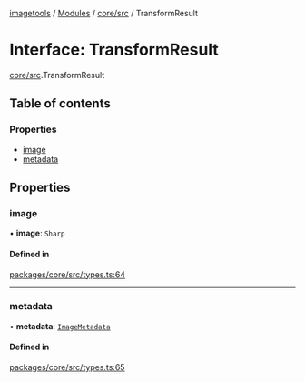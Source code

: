 [imagetools](../README.md) / [Modules](../modules.md) / [core/src](../modules/core_src.md) / TransformResult

# Interface: TransformResult

[core/src](../modules/core_src.md).TransformResult

## Table of contents

### Properties

- [image](core_src.TransformResult.md#image)
- [metadata](core_src.TransformResult.md#metadata)

## Properties

### image

• **image**: `Sharp`

#### Defined in

[packages/core/src/types.ts:64](https://github.com/JonasKruckenberg/imagetools/blob/4ebc88f/packages/core/src/types.ts#L64)

___

### metadata

• **metadata**: [`ImageMetadata`](core_src.ImageMetadata.md)

#### Defined in

[packages/core/src/types.ts:65](https://github.com/JonasKruckenberg/imagetools/blob/4ebc88f/packages/core/src/types.ts#L65)
